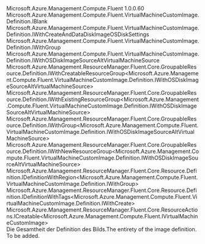 <Type Name="IDefinition" FullName="Microsoft.Azure.Management.Compute.Fluent.VirtualMachineCustomImage.Definition.IDefinition">
  <TypeSignature Language="C#" Value="public interface IDefinition : Microsoft.Azure.Management.Compute.Fluent.VirtualMachineCustomImage.Definition.IBlank, Microsoft.Azure.Management.Compute.Fluent.VirtualMachineCustomImage.Definition.IWithCreateAndDataDiskImageOSDiskSettings, Microsoft.Azure.Management.Compute.Fluent.VirtualMachineCustomImage.Definition.IWithGroup, Microsoft.Azure.Management.Compute.Fluent.VirtualMachineCustomImage.Definition.IWithOSDiskImageSourceAltVirtualMachineSource, Microsoft.Azure.Management.ResourceManager.Fluent.Core.GroupableResource.Definition.IWithCreatableResourceGroup&lt;Microsoft.Azure.Management.Compute.Fluent.VirtualMachineCustomImage.Definition.IWithOSDiskImageSourceAltVirtualMachineSource&gt;, Microsoft.Azure.Management.ResourceManager.Fluent.Core.GroupableResource.Definition.IWithExistingResourceGroup&lt;Microsoft.Azure.Management.Compute.Fluent.VirtualMachineCustomImage.Definition.IWithOSDiskImageSourceAltVirtualMachineSource&gt;, Microsoft.Azure.Management.ResourceManager.Fluent.Core.GroupableResource.Definition.IWithGroup&lt;Microsoft.Azure.Management.Compute.Fluent.VirtualMachineCustomImage.Definition.IWithOSDiskImageSourceAltVirtualMachineSource&gt;, Microsoft.Azure.Management.ResourceManager.Fluent.Core.GroupableResource.Definition.IWithNewResourceGroup&lt;Microsoft.Azure.Management.Compute.Fluent.VirtualMachineCustomImage.Definition.IWithOSDiskImageSourceAltVirtualMachineSource&gt;, Microsoft.Azure.Management.ResourceManager.Fluent.Core.Resource.Definition.IDefinitionWithRegion&lt;Microsoft.Azure.Management.Compute.Fluent.VirtualMachineCustomImage.Definition.IWithGroup&gt;, Microsoft.Azure.Management.ResourceManager.Fluent.Core.Resource.Definition.IDefinitionWithTags&lt;Microsoft.Azure.Management.Compute.Fluent.VirtualMachineCustomImage.Definition.IWithCreate&gt;, Microsoft.Azure.Management.ResourceManager.Fluent.Core.ResourceActions.ICreatable&lt;Microsoft.Azure.Management.Compute.Fluent.IVirtualMachineCustomImage&gt;" />
  <TypeSignature Language="ILAsm" Value=".class public interface auto ansi abstract IDefinition implements class Microsoft.Azure.Management.Compute.Fluent.VirtualMachineCustomImage.Definition.IBlank, class Microsoft.Azure.Management.Compute.Fluent.VirtualMachineCustomImage.Definition.IWithCreate, class Microsoft.Azure.Management.Compute.Fluent.VirtualMachineCustomImage.Definition.IWithCreateAndDataDiskImageOSDiskSettings, class Microsoft.Azure.Management.Compute.Fluent.VirtualMachineCustomImage.Definition.IWithDataDiskImage, class Microsoft.Azure.Management.Compute.Fluent.VirtualMachineCustomImage.Definition.IWithGroup, class Microsoft.Azure.Management.Compute.Fluent.VirtualMachineCustomImage.Definition.IWithOSDiskImageSource, class Microsoft.Azure.Management.Compute.Fluent.VirtualMachineCustomImage.Definition.IWithOSDiskImageSourceAltVirtualMachineSource, class Microsoft.Azure.Management.Compute.Fluent.VirtualMachineCustomImage.Definition.IWithOSDiskSettings, class Microsoft.Azure.Management.Compute.Fluent.VirtualMachineCustomImage.Definition.IWithSourceVirtualMachine, class Microsoft.Azure.Management.ResourceManager.Fluent.Core.GroupableResource.Definition.IWithCreatableResourceGroup`1&lt;class Microsoft.Azure.Management.Compute.Fluent.VirtualMachineCustomImage.Definition.IWithOSDiskImageSourceAltVirtualMachineSource&gt;, class Microsoft.Azure.Management.ResourceManager.Fluent.Core.GroupableResource.Definition.IWithExistingResourceGroup`1&lt;class Microsoft.Azure.Management.Compute.Fluent.VirtualMachineCustomImage.Definition.IWithOSDiskImageSourceAltVirtualMachineSource&gt;, class Microsoft.Azure.Management.ResourceManager.Fluent.Core.GroupableResource.Definition.IWithGroup`1&lt;class Microsoft.Azure.Management.Compute.Fluent.VirtualMachineCustomImage.Definition.IWithOSDiskImageSourceAltVirtualMachineSource&gt;, class Microsoft.Azure.Management.ResourceManager.Fluent.Core.GroupableResource.Definition.IWithNewResourceGroup`1&lt;class Microsoft.Azure.Management.Compute.Fluent.VirtualMachineCustomImage.Definition.IWithOSDiskImageSourceAltVirtualMachineSource&gt;, class Microsoft.Azure.Management.ResourceManager.Fluent.Core.Resource.Definition.IDefinitionWithRegion`1&lt;class Microsoft.Azure.Management.Compute.Fluent.VirtualMachineCustomImage.Definition.IWithGroup&gt;, class Microsoft.Azure.Management.ResourceManager.Fluent.Core.Resource.Definition.IDefinitionWithTags`1&lt;class Microsoft.Azure.Management.Compute.Fluent.VirtualMachineCustomImage.Definition.IWithCreate&gt;, class Microsoft.Azure.Management.ResourceManager.Fluent.Core.ResourceActions.ICreatable`1&lt;class Microsoft.Azure.Management.Compute.Fluent.IVirtualMachineCustomImage&gt;, class Microsoft.Azure.Management.ResourceManager.Fluent.Core.ResourceActions.IIndexable" />
  <TypeSignature Language="DocId" Value="T:Microsoft.Azure.Management.Compute.Fluent.VirtualMachineCustomImage.Definition.IDefinition" />
  <TypeSignature Language="VB.NET" Value="Public Interface IDefinition&#xA;Implements IBlank, ICreatable(Of IVirtualMachineCustomImage), IDefinitionWithRegion(Of IWithGroup), IDefinitionWithTags(Of IWithCreate), IWithCreatableResourceGroup(Of IWithOSDiskImageSourceAltVirtualMachineSource), IWithCreateAndDataDiskImageOSDiskSettings, IWithExistingResourceGroup(Of IWithOSDiskImageSourceAltVirtualMachineSource), IWithGroup, IWithGroup(Of IWithOSDiskImageSourceAltVirtualMachineSource), IWithNewResourceGroup(Of IWithOSDiskImageSourceAltVirtualMachineSource), IWithOSDiskImageSourceAltVirtualMachineSource" />
  <TypeSignature Language="F#" Value="type IDefinition = interface&#xA;    interface IBlank&#xA;    interface IDefinitionWithRegion&lt;IWithGroup&gt;&#xA;    interface IWithGroup&#xA;    interface IWithGroup&lt;IWithOSDiskImageSourceAltVirtualMachineSource&gt;&#xA;    interface IWithExistingResourceGroup&lt;IWithOSDiskImageSourceAltVirtualMachineSource&gt;&#xA;    interface IWithNewResourceGroup&lt;IWithOSDiskImageSourceAltVirtualMachineSource&gt;&#xA;    interface IWithCreatableResourceGroup&lt;IWithOSDiskImageSourceAltVirtualMachineSource&gt;&#xA;    interface IWithOSDiskImageSourceAltVirtualMachineSource&#xA;    interface IWithOSDiskImageSource&#xA;    interface IWithSourceVirtualMachine&#xA;    interface IWithCreateAndDataDiskImageOSDiskSettings&#xA;    interface IWithCreate&#xA;    interface ICreatable&lt;IVirtualMachineCustomImage&gt;&#xA;    interface IIndexable&#xA;    interface IDefinitionWithTags&lt;IWithCreate&gt;&#xA;    interface IWithOSDiskSettings&#xA;    interface IWithDataDiskImage" />
  <AssemblyInfo>
    <AssemblyName>Microsoft.Azure.Management.Compute.Fluent</AssemblyName>
    <AssemblyVersion>1.0.0.60</AssemblyVersion>
  </AssemblyInfo>
  <Interfaces>
    <Interface>
      <InterfaceName>Microsoft.Azure.Management.Compute.Fluent.VirtualMachineCustomImage.Definition.IBlank</InterfaceName>
    </Interface>
    <Interface>
      <InterfaceName>Microsoft.Azure.Management.Compute.Fluent.VirtualMachineCustomImage.Definition.IWithCreateAndDataDiskImageOSDiskSettings</InterfaceName>
    </Interface>
    <Interface>
      <InterfaceName>Microsoft.Azure.Management.Compute.Fluent.VirtualMachineCustomImage.Definition.IWithGroup</InterfaceName>
    </Interface>
    <Interface>
      <InterfaceName>Microsoft.Azure.Management.Compute.Fluent.VirtualMachineCustomImage.Definition.IWithOSDiskImageSourceAltVirtualMachineSource</InterfaceName>
    </Interface>
    <Interface>
      <InterfaceName>Microsoft.Azure.Management.ResourceManager.Fluent.Core.GroupableResource.Definition.IWithCreatableResourceGroup&lt;Microsoft.Azure.Management.Compute.Fluent.VirtualMachineCustomImage.Definition.IWithOSDiskImageSourceAltVirtualMachineSource&gt;</InterfaceName>
    </Interface>
    <Interface>
      <InterfaceName>Microsoft.Azure.Management.ResourceManager.Fluent.Core.GroupableResource.Definition.IWithExistingResourceGroup&lt;Microsoft.Azure.Management.Compute.Fluent.VirtualMachineCustomImage.Definition.IWithOSDiskImageSourceAltVirtualMachineSource&gt;</InterfaceName>
    </Interface>
    <Interface>
      <InterfaceName>Microsoft.Azure.Management.ResourceManager.Fluent.Core.GroupableResource.Definition.IWithGroup&lt;Microsoft.Azure.Management.Compute.Fluent.VirtualMachineCustomImage.Definition.IWithOSDiskImageSourceAltVirtualMachineSource&gt;</InterfaceName>
    </Interface>
    <Interface>
      <InterfaceName>Microsoft.Azure.Management.ResourceManager.Fluent.Core.GroupableResource.Definition.IWithNewResourceGroup&lt;Microsoft.Azure.Management.Compute.Fluent.VirtualMachineCustomImage.Definition.IWithOSDiskImageSourceAltVirtualMachineSource&gt;</InterfaceName>
    </Interface>
    <Interface>
      <InterfaceName>Microsoft.Azure.Management.ResourceManager.Fluent.Core.Resource.Definition.IDefinitionWithRegion&lt;Microsoft.Azure.Management.Compute.Fluent.VirtualMachineCustomImage.Definition.IWithGroup&gt;</InterfaceName>
    </Interface>
    <Interface>
      <InterfaceName>Microsoft.Azure.Management.ResourceManager.Fluent.Core.Resource.Definition.IDefinitionWithTags&lt;Microsoft.Azure.Management.Compute.Fluent.VirtualMachineCustomImage.Definition.IWithCreate&gt;</InterfaceName>
    </Interface>
    <Interface>
      <InterfaceName>Microsoft.Azure.Management.ResourceManager.Fluent.Core.ResourceActions.ICreatable&lt;Microsoft.Azure.Management.Compute.Fluent.IVirtualMachineCustomImage&gt;</InterfaceName>
    </Interface>
  </Interfaces>
  <Docs>
    <summary>
            <span data-ttu-id="4d574-101">Die Gesamtheit der Definition des Bilds.</span><span class="sxs-lookup"><span data-stu-id="4d574-101">The entirety of the image definition.</span></span>
            </summary>
    <remarks>To be added.</remarks>
  </Docs>
  <Members />
</Type>